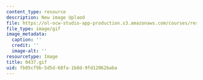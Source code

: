 ```yaml
---
content_type: resource
description: New image Uplaod
file: https://ol-ocw-studio-app-production.s3.amazonaws.com/courses/res-21g-01-kana-spring-2010/fb05cf9b5d5d68fa1b8d9fd12062baba_0437.gif
file_type: image/gif
image_metadata:
  caption: ''
  credit: ''
  image-alt: ''
resourcetype: Image
title: 0437.gif
uid: fb05cf9b-5d5d-68fa-1b8d-9fd12062baba
---
```

